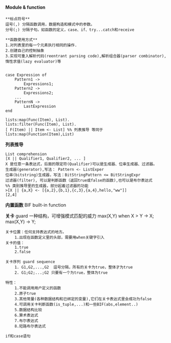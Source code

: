 #### Module & function

	**标点符号**
	逗号(,) 分隔函数调用，数据构造和模式中的参数。
	分号(;) 分隔子句。如函数的定义，case、if、try...catch和receive

	**函数使用方式**
	1.对列表里的每一个元素执行相同的操作.
	2.创建自己的控制抽象
	3.实现可重入解析代码(reentrant parsing code),解析组合器(parser combinator),惰性求值(lazy evaluator)等


	case Expression of
		Pattern1 ->
			Expressions1;
		Pattern2 ->
			Expressions2;
		...
		PatternN ->
			LastExpression
	end

	lists:map(Func(Item), List).
	lists:filter(Func(Item), List).
	[ F(Item) || Item <- List] %% 列表推导 等同于 lists:map(Function(Item),List)

**列表推导**

	List comprehension
	[X || Qualifier1, Qualifier2, ... ]
	X 是任意一条表达式，后面的限定符(Qualifier)可以是生成器、位串生成器、过滤器。
	生成器(generator),写法： Pattern <- ListExper
	位串(bitstring)生成器，写法：BitStringPattern <= BitStringExpr
	过滤器(filter), 可以是判断函数（返回true或false的函数),也可以是布尔表达式
	%% 类别推导里的生成器，部分起着过滤器的功能
	>[X || {a,X} <- [{a,2},{b,1},{c,3},{a,4},hello,"ww"]]
	[2,4]

**内置函数**
	BIF built-in function

**关卡**
	guard 一种结构，可增强模式匹配的威力
	max(X,Y) when X > Y -> X;
	max(X,Y) ->  Y;

	关卡位置：任何支持表达式的地方。
		1.出现在函数定义里的头部，需要用when关键字引入
	关卡的值：
		1.true
		2.false
	
	关卡序列 guard sequence
		1. G1,G2,...,G2  逗号分隔，所有的关卡为true，整体才为true
		2. G1;G2;...;G2 只要有一个为true，整体为true
	
	特性：
		1.不能调用用户定义的函数
		2.原子true
		3.其他常量(各种数据结构和已绑定的变量),它们在关卡表达式里会成功为false
		4.可调用关卡判断函数(is_tuple,...)和一些BIF(abs,element..)
		5.数据结构比较
		6.算术表达式
		7.布尔表达式
		8.短路布尔表达式
		
	if和case语句

